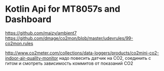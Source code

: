 # Kotlin Api for MT8057s and Dashboard

https://github.com/maizy/ambient7
https://github.com/dmage/co2mon/blob/master/udevrules/99-co2mon.rules

http://www.co2meter.com/collections/data-loggers/products/co2mini-co2-indoor-air-quality-monitor
надо повесить датчик на СО2, соединить с гитом и смотреть зависимость коммитов от показаний СО2
